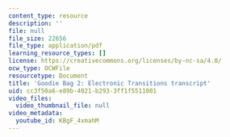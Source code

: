 ```yaml
---
content_type: resource
description: ''
file: null
file_size: 22656
file_type: application/pdf
learning_resource_types: []
license: https://creativecommons.org/licenses/by-nc-sa/4.0/
ocw_type: OCWFile
resourcetype: Document
title: 'Goodie Bag 2: Electronic Transitions transcript'
uid: cc3f50a6-e89b-4021-b293-3ff1f5511001
video_files:
  video_thumbnail_file: null
video_metadata:
  youtube_id: KBgF_4xmahM
---
```

